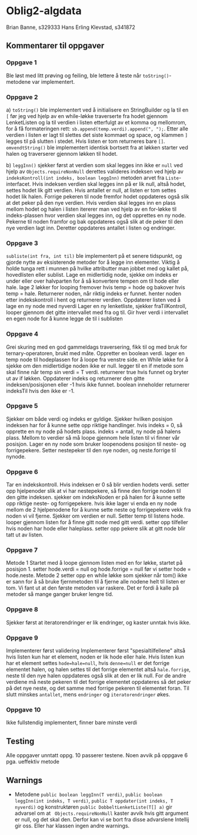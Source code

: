 # Oblig2-algdata
 
 Brian Banne, s329333
 Hans Erling Klevstad, s341872
 
 ## Kommentarer til oppgaver
 ### Oppgave 1 
 Ble løst med litt prøving og feiling, ble lettere å teste når ```toString()```-metodene var implementert.
### Oppgave 2 
a) ```toString()``` ble implementert ved å initialisere en StringBuilder og la til en ```[``` før jeg ved hjelp av en while-løkke traverserte fra hodet gjennom LenketListen
 og la til verdien i listen etterfulgt av et komma og mellomrom, for å få formateringen rett: ```sb.append(temp.verdi).append(", ");```.
 Etter alle verdien i listen er lagt til slettes det siste kommaet og space, og klammen ```]``` legges til på slutten i stedet.
 Hvis listen er tom returneres bare ```[]```.
  ```omvendtString()``` ble implementert identisk bortsett fra at løkken starter ved halen og traverserer gjennom løkken til hodet.

 b) ```leggInn()``` sjekker først at verdien som skal legges inn ikke er ```null``` ved hjelp av ```Objects.requireNonNull```
 derettes valideres indeksen ved hjelp av ```indeksKontroll(int indeks, boolean leggInn)``` metoden arvet fra ```Liste```-interfacet.
 Hvis indeksen verdien skal legges inn på er lik null, altså hodet, settes hodet lik gitt verdien. Hvis antallet er null, at listen er tom
 settes hodet lik halen. Forrige pekeren til node fremfor hodet oppdateres også slik at det peker på den nye verdien.
 Hvis verdien skal legges inn en plass mellom hodet og halen i listen itererer man ved hjelp av en for-løkke til indeks-plassen
 hvor verdien skal legges inn, og det opprettes en ny node. Pekerne til noden framfor og bak oppdateres også slik at de peker
 til den nye verdien lagt inn. Deretter oppdateres antallet i listen og endringer.   
### Oppgave 3
 ```subliste(int fra, int til)``` ble implementert på et senere tidspunkt, og gjorde nytte av eksisterende metoder 
    for å legge inn elementer. Viktig å holde tunga rett i munnen på hvilke attributter man jobbet med og kallet på, hovedlisten 
    eller sublist. Lage en midlertidig node, sjekke om indeks er under eller over halvparten for å så konvertere tempen om til hode eller hale. lage 2 løkker for looping fremover hvis temp = hode og bakover hvis temp = hale. Returnerer noden, når riktig indeks er funnet. henter noden etter indekskontroll i hent og returnerer verdien. Oppdaterer listen ved å lage en ny node med nyverdi Lager en ny lenketliste, sjekker fraTilKontroll, looper gjennom det gitte intervallet med fra og til. Gir hver verdi i intervallet en egen node for å kunne legge de til i sublisten
### Oppgave 4
 Grei skuring med en god gammeldags traversering, fikk til og med bruk for ternary-operatoren, brukt med måte. Oppretter en boolean verdi. lager en temp node til hodeplassen for å loope fra venstre side. en While løkke for å sjekke om den midlertidige noden ikke er null. legger til en if metode som skal finne når temp sin verdi = T verdi. returnerer true hvis funnet og bryter ut av if løkken. Oppdaterer indeks og returnerer den gitte indeksen/posisjonen eller -1 hvis ikke funnet. boolean inneholder returnerer indeksTil hvis den ikke er -1.
### Oppgave 5
 Sjekker om både verdi og indeks er gyldige. Sjekker hvilken posisjon indeksen har for å kunne sette opp riktige handlinger. hvis indeks = 0, så opprette en ny node på hodets plass. indeks = antall, ny node på halens plass. Mellom to verdier så må loope gjennom hele listen til vi finner vår posisjon. Lager en ny node som bruker loopenodens posisjon til neste- og forrigepekere. Setter nestepeker til den nye noden, og neste.forrige til nynode.
### Oppgave 6
Tar en indekskontroll.  Hvis indeksen er 0 så blir verdien hodets verdi. setter opp hjelpenoder slik at vi har nestepekere, så finne den forrige noden til den gitte indeksen. sjekker om indeksNoden er på halen for å kunne sette opp riktige neste- og forrigepekere. hvis ikke lager vi enda en ny node mellom de 2 hjelpenodene for å kunne sette neste og forrigepekere vekk fra noden vi vil fjerne. Sjekker om verdien er null. Setter temp til listens hode. looper gjennom listen for å finne gitt node med gitt verdi. setter opp tilfeller hvis noden har hode eller haleplass. setter opp pekere slik at gitt node blir tatt ut av listen.
 ### Oppgave 7
 Metode 1
 Startet med å loope gjennom listen med en for løkke, startet på posisjon 1. setter hode.verdi = null og hode.forrige = null før vi setter hode = hode.neste.
Metode 2
setter opp en while løkke som sjekker når tom() ikke er sann for å så bruke fjernmetoden til å fjerne alle nodene helt til listen er tom. Vi fant ut at den første metoden var raskere. Det er fordi å kalle på metoder så mange ganger bruker lengre tid. 
### Oppgave 8
Sjekker først at iteratorendringer er lik endringer, og kaster unntak hvis ikke.
### Oppgave 9
Implementerer først validering
Implementerer først "spesialtilfellene" altså hvis listen kun har et element, noden er lik hode eller hale.
Hvis listen kun har et element settes ```hode=hale=null```, hvis ```denne=null``` er det forrige elementet halen, og 
halen settes til det forrige elementet altså ```hale.forrige```, neste til den nye halen oppdateres også slik at den er lik null.
For de andre verdiene må neste pekeren til det forrige elementet oppdateres så det peker på det nye neste, og det samme
med forrige pekeren til elementet foran. Til slutt minskes ```antallet```, mens ```endringer``` og ```iteratorendringer``` økes.



### Oppgave 10
 Ikke fullstendig implementert, finner bare minste verdi
 
 ## Testing
 Alle oppgaver unntatt oppg. 10 passerer testene.
 Noen avvik på oppgave 6 pga. ueffektiv metode
 
 ## Warnings
* Metodene 
 ```public boolean leggInn(T verdi)```,  ```public boolean leggInn(int indeks, T verdi)```,
 ```public T oppdater(int indeks, T nyverdi)```  og konstruktøren
 ```public DobbeltLenketListe(T[] a)``` 
 gir advarsel om at ``` Objects.requireNonNull``` kaster avvik hvis gitt argument er null, og det skal den.
 Derfor kan vi se bort fra disse advarslene Intellij gir oss.
 Eller har klassen ingen andre warnings.
